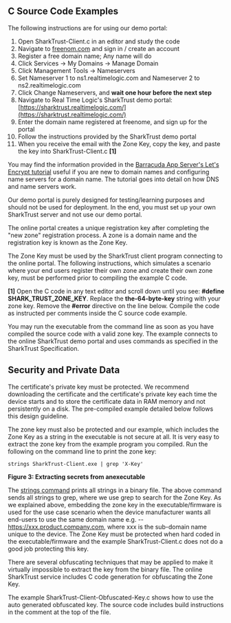 ## C Source Code Examples

The following instructions are for using our demo portal:

1. Open SharkTrust-Client.c in an editor and study the code
2. Navigate to [freenom.com](https://freenom.com/) and sign in / create an account
3. Register a free domain name; Any name will do
4. Click Services -> My Domains -> Manage Domain
5. Click Management Tools -> Nameservers
6. Set Nameserver 1 to ns1.realtimelogic.com and Nameserver 2 to ns2.realtimelogic.com
7. Click Change Nameservers, and **wait one hour before the next step**
8. Navigate to Real Time Logic's SharkTrust demo portal: [https://sharktrust.realtimelogic.com/](https://sharktrust.realtimelogic.com/)
9. Enter the domain name registered at freenome, and sign up for the portal
10. Follow the instructions provided by the SharkTrust demo portal
11. When you receive the email with the Zone Key, copy the key, and paste the key into SharkTrust-Client.c **[1]**

You may find the information provided in the
[Barracuda App Server's Let's Encrypt tutorial](https://makoserver.net/articles/Lets-Encrypt)
useful if you are new to domain names and configuring name servers for
a domain name. The tutorial goes into detail on how DNS and name
servers work.

Our demo portal is purely designed for testing/learning purposes and
should not be used for deployment. In the end, you must set up your
own SharkTrust server and not use our demo portal.

The online portal creates a unique registration key after completing
the "new zone" registration process. A zone is a domain name and the
registration key is known as the Zone Key.

The Zone Key must be used by the SharkTrust client program connecting
to the online portal. The following instructions, which simulates a
scenario where your end users register their own zone and create their
own zone key, must be performed prior to compiling the example C code.


**[1]**
Open the C code in any text editor and scroll down until you
see: **#define SHARK_TRUST_ZONE_KEY**. Replace the
**the-64-byte-key** string with your zone key. Remove
the **#error** directive on the line below. Compile
the code as instructed per comments inside the C source code
example.

You may run the executable from the command line as soon as you
have compiled the source code with a valid zone key. The example
connects to the online SharkTrust demo portal and uses commands
as specified in the SharkTrust Specification.


## Security and Private Data

The certificate's private key must be protected. We recommend
downloading the certificate and the certificate's private key each
time the device starts and to store the certificate data in RAM
memory and not persistently on a disk. The pre-compiled example
detailed below follows this design guideline.

The zone key must also be protected and our example, which
includes the Zone Key as a string in the executable is not secure
at all. It is very easy to extract the zone key from the example
program you compiled. Run the following on the command line to
print the zone key:

```
strings SharkTrust-Client.exe | grep 'X-Key'
```

**Figure 3: Extracting secrets from anexecutable**

The [strings command](https://linux.die.net/man/1/strings) prints all
strings in a binary file. The above command sends all strings to grep,
where we use grep to search for the Zone Key. As we explained above,
embedding the zone key in the executable/firmware is used for the use
case scenario when the device manufacturer wants all end-users to use
the same domain name e.g. -- https://xxx.product.company.com, where
xxx is the sub-domain name unique to the device. The Zone Key must be
protected when hard coded in the executable/firmware and the example
SharkTrust-Client.c does not do a good job protecting this key.

There are several obfuscating techniques that may be applied to make
it virtually impossible to extract the key from the binary file. The
online SharkTrust service includes C code generation for obfuscating
the Zone Key.

The example SharkTrust-Client-Obfuscated-Key.c shows how to use the
auto generated obfuscated key. The source code includes build
instructions in the comment at the top of the file.
